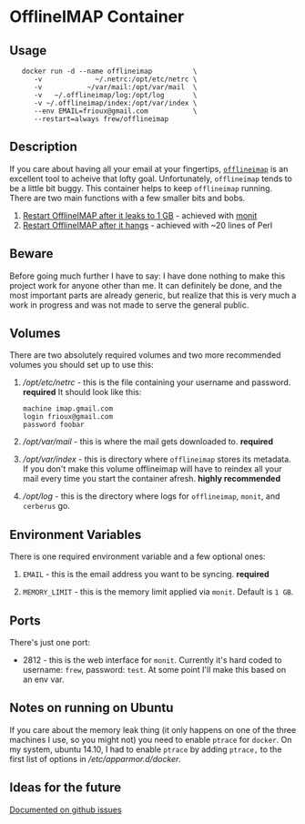 # OfflineIMAP Container

## Usage

       docker run -d --name offlineimap          \
          -v             ~/.netrc:/opt/etc/netrc \
          -v           ~/var/mail:/opt/var/mail  \
          -v   ~/.offlineimap/log:/opt/log       \
          -v ~/.offlineimap/index:/opt/var/index \
          --env EMAIL=frioux@gmail.com           \
          --restart=always frew/offlineimap

## Description

If you care about having all your email at your fingertips,
[`offlineimap`](http://offlineimap.org/) is an excellent tool to acheive that
lofty goal.  Unfortunately, `offlineimap` tends to be a little bit buggy.  This
container helps to keep `offlineimap` running.  There are two main functions
with a few smaller bits and bobs.

 1. [Restart OfflineIMAP after it leaks to 1 GB](https://github.com/frioux/offlineimap/blob/master/monitrc) - achieved with [monit](http://mmonit.com/monit/)
 2. [Restart OfflineIMAP after it
    hangs](https://github.com/frioux/offlineimap/blob/master/bin/cerberus#L30) - achieved with ~20 lines of Perl

## Beware

Before going much further I have to say: I have done nothing to make this
project work for anyone other than me.  It can definitely be done, and the most
important parts are already generic, but realize that this is very much a work
in progress and was not made to serve the general public.

## Volumes

There are two absolutely required volumes and two more recommended volumes you
should set up to use this:

 1. _/opt/etc/netrc_ - this is the file containing your username and password. **required**
    It should look like this:

        machine imap.gmail.com
        login frioux@gmail.com
        password foobar

 2. _/opt/var/mail_ - this is where the mail gets downloaded to. **required**

 3. _/opt/var/index_ - this is directory where `offlineimap` stores its
    metadata.  If you don't make this volume offlineimap will have to reindex
    all  your mail every time you start the container afresh. **highly recommended**

 4. _/opt/log_ - this is the directory where logs for `offlineimap`, `monit`, and `cerberus` go.

## Environment Variables

There is one required environment variable and a few optional ones:

 1. `EMAIL` - this is the email address you want to be syncing. **required**

 2. `MEMORY_LIMIT` - this is the memory limit applied via `monit`.  Default is
    `1 GB`.

## Ports

There's just one port:

 * 2812 - this is the web interface for `monit`.  Currently it's hard coded to
   username: `frew`, password: `test`.  At some point I'll make this based on an
   env var.

## Notes on running on Ubuntu

If you care about the memory leak thing (it only happens on one of the three
machines I use, so you might not) you need to enable `ptrace` for `docker`.  On
my system, ubuntu 14.10, I had to enable `ptrace` by adding `ptrace,` to the
first list of options in _/etc/apparmor.d/docker_.

## Ideas for the future

[Documented on github issues](https://github.com/frioux/offlineimap/issues)
